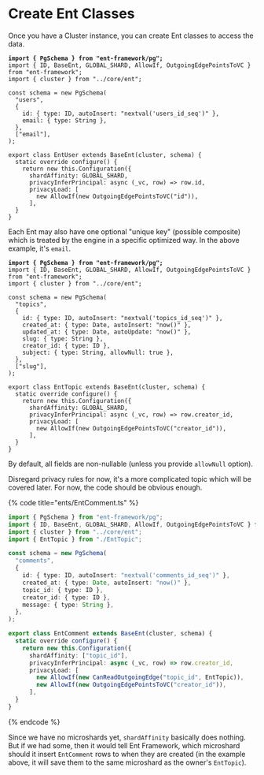 # Create Ent Classes

Once you have a Cluster instance, you can create Ent classes to access the data.

<pre class="language-typescript" data-title="ents/EntUser.ts"><code class="lang-typescript"><strong>import { PgSchema } from "ent-framework/pg";
</strong>import { ID, BaseEnt, GLOBAL_SHARD, AllowIf, OutgoingEdgePointsToVC } from "ent-framework";
import { cluster } from "../core/ent";

const schema = new PgSchema(
  "users",
  {
    id: { type: ID, autoInsert: "nextval('users_id_seq')" },
    email: { type: String },
  },
  ["email"],
);

export class EntUser extends BaseEnt(cluster, schema) {
  static override configure() {
    return new this.Configuration({
      shardAffinity: GLOBAL_SHARD,
      privacyInferPrincipal: async (_vc, row) => row.id,
      privacyLoad: [
        new AllowIf(new OutgoingEdgePointsToVC("id")),
      ],
  }
}
</code></pre>

Each Ent may also have one optional "unique key" (possible composite) which is treated by the engine in a specific optimized way. In the above example, it's `email`.

<pre class="language-typescript" data-title="ents/EntTopic.ts"><code class="lang-typescript"><strong>import { PgSchema } from "ent-framework/pg";
</strong>import { ID, BaseEnt, GLOBAL_SHARD, AllowIf, OutgoingEdgePointsToVC } from "ent-framework";
import { cluster } from "../core/ent";

const schema = new PgSchema(
  "topics",
  {
    id: { type: ID, autoInsert: "nextval('topics_id_seq')" },
    created_at: { type: Date, autoInsert: "now()" },
    updated_at: { type: Date, autoUpdate: "now()" },
    slug: { type: String },
    creator_id: { type: ID },
    subject: { type: String, allowNull: true },
  },
  ["slug"],
);

export class EntTopic extends BaseEnt(cluster, schema) {
  static override configure() {
    return new this.Configuration({
      shardAffinity: GLOBAL_SHARD,
      privacyInferPrincipal: async (_vc, row) => row.creator_id,
      privacyLoad: [
        new AllowIf(new OutgoingEdgePointsToVC("creator_id")),
      ],
  }
}
</code></pre>

By default, all fields are non-nullable (unless you provide `allowNull` option).

Disregard privacy rules for now, it's a more complicated topic which will be covered later. For now, the code should be obvious enough.

{% code title="ents/EntComment.ts" %}
```typescript
import { PgSchema } from "ent-framework/pg";
import { ID, BaseEnt, GLOBAL_SHARD, AllowIf, OutgoingEdgePointsToVC } from "ent-framework";
import { cluster } from "../core/ent";
import { EntTopic } from "./EntTopic";

const schema = new PgSchema(
  "comments",
  {
    id: { type: ID, autoInsert: "nextval('comments_id_seq')" },
    created_at: { type: Date, autoInsert: "now()" },
    topic_id: { type: ID },
    creator_id: { type: ID },
    message: { type: String },
  },
);

export class EntComment extends BaseEnt(cluster, schema) {
  static override configure() {
    return new this.Configuration({
      shardAffinity: ["topic_id"],
      privacyInferPrincipal: async (_vc, row) => row.creator_id,
      privacyLoad: [
        new AllowIf(new CanReadOutgoingEdge("topic_id", EntTopic)),
        new AllowIf(new OutgoingEdgePointsToVC("creator_id")),
      ],
  }
}
```
{% endcode %}

Since we have no microshards yet, `shardAffinity` basically does nothing. But if we had some, then it would tell Ent Framework, which microshard should it insert `EntComment` rows to when they are created (in the example above, it will save them to the same microshard as the owner's `EntTopic`).
